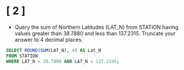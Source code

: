 # [ 2 ]

- Query the sum of Northern Latitudes (LAT_N) from STATION having values greater than 38.7880 and less than 137.2315. Truncate your answer to 4 decimal places.

```sql
SELECT ROUND(SUM(LAT_N), 4) AS Lat_N  
FROM STATION  
WHERE LAT_N > 38.7880 AND LAT_N < 137.2345;
```
